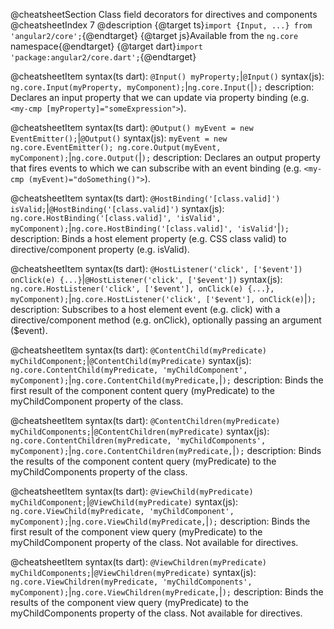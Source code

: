 @cheatsheetSection
Class field decorators for directives and components
@cheatsheetIndex 7
@description
{@target ts}`import {Input, ...} from 'angular2/core';`{@endtarget}
{@target js}Available from the `ng.core` namespace{@endtarget}
{@target dart}`import 'package:angular2/core.dart';`{@endtarget}

@cheatsheetItem
syntax(ts dart):
`@Input() myProperty;`|`@Input()`
syntax(js):
`ng.core.Input(myProperty, myComponent);`|`ng.core.Input(`|`);`
description:
Declares an input property that we can update via property binding (e.g.
`<my-cmp [myProperty]="someExpression">`).


@cheatsheetItem
syntax(ts dart):
`@Output() myEvent = new EventEmitter();`|`@Output()`
syntax(js):
`myEvent = new ng.core.EventEmitter(); ng.core.Output(myEvent, myComponent);`|`ng.core.Output(`|`);`
description:
Declares an output property that fires events to which we can subscribe with an event binding (e.g. `<my-cmp (myEvent)="doSomething()">`).


@cheatsheetItem
syntax(ts dart):
`@HostBinding('[class.valid]') isValid;`|`@HostBinding('[class.valid]')`
syntax(js):
`ng.core.HostBinding('[class.valid]', 'isValid', myComponent);`|`ng.core.HostBinding('[class.valid]', 'isValid'`|`);`
description:
Binds a host element property (e.g. CSS class valid) to directive/component property (e.g. isValid).



@cheatsheetItem
syntax(ts dart):
`@HostListener('click', ['$event']) onClick(e) {...}`|`@HostListener('click', ['$event'])`
syntax(js):
`ng.core.HostListener('click', ['$event'], onClick(e) {...}, myComponent);`|`ng.core.HostListener('click', ['$event'], onClick(e)`|`);`
description:
Subscribes to a host element event (e.g. click) with a directive/component method (e.g. onClick), optionally passing an argument ($event).


@cheatsheetItem
syntax(ts dart):
`@ContentChild(myPredicate) myChildComponent;`|`@ContentChild(myPredicate)`
syntax(js):
`ng.core.ContentChild(myPredicate, 'myChildComponent', myComponent);`|`ng.core.ContentChild(myPredicate,`|`);`
description:
Binds the first result of the component content query (myPredicate) to the myChildComponent property of the class.


@cheatsheetItem
syntax(ts dart):
`@ContentChildren(myPredicate) myChildComponents;`|`@ContentChildren(myPredicate)`
syntax(js):
`ng.core.ContentChildren(myPredicate, 'myChildComponents', myComponent);`|`ng.core.ContentChildren(myPredicate,`|`);`
description:
Binds the results of the component content query (myPredicate) to the myChildComponents property of the class.


@cheatsheetItem
syntax(ts dart):
`@ViewChild(myPredicate) myChildComponent;`|`@ViewChild(myPredicate)`
syntax(js):
`ng.core.ViewChild(myPredicate, 'myChildComponent', myComponent);`|`ng.core.ViewChild(myPredicate,`|`);`
description:
Binds the first result of the component view query (myPredicate) to the myChildComponent property of the class. Not available for directives.


@cheatsheetItem
syntax(ts dart):
`@ViewChildren(myPredicate) myChildComponents;`|`@ViewChildren(myPredicate)`
syntax(js):
`ng.core.ViewChildren(myPredicate, 'myChildComponents', myComponent);`|`ng.core.ViewChildren(myPredicate,`|`);`
description:
Binds the results of the component view query (myPredicate) to the myChildComponents property of the class. Not available for directives.
